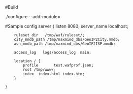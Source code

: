 #Build

./configure --add-module=<path to nginx module>

#Sample config
server {
        listen        8080;
        server_name   localhost;

        
        
        ruleset_dir   /tmp/waf/ruleset/;
        city_mmdb_path /tmp/maxmind_dbs/GeoIP2City.mmdb;
        asn_mmdb_path /tmp/maxmind_dbs/GeoIP2ISP.mmdb;

        access_log   logs/access_log  main;

        location / {
            profile       test.wafprof.json;
            root /tmp/www/;
            index  index.html index.htm;
        }

    }
